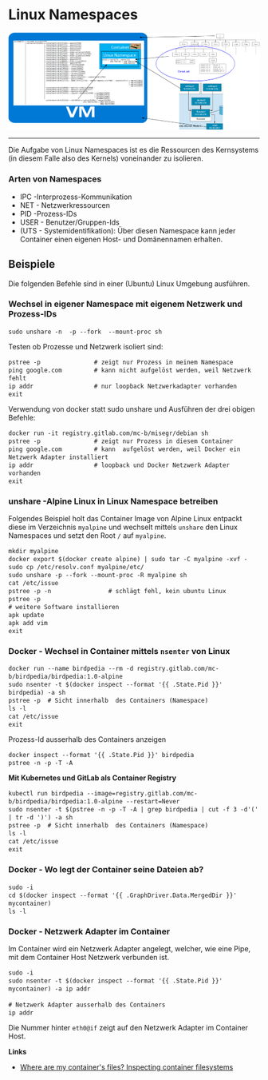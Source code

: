 Linux Namespaces
================

![](../images/linux-namespaces.png)

- - -

Die Aufgabe von Linux Namespaces ist es die Ressourcen des Kernsystems (in diesem Falle also des Kernels) voneinander zu isolieren.

### Arten von Namespaces

* IPC -Interprozess-Kommunikation
* NET - Netzwerkressourcen
* PID -Prozess-IDs
* USER - Benutzer/Gruppen-Ids
* (UTS - Systemidentifikation): Über diesen Namespace kann jeder Container einen eigenen Host- und Domänennamen erhalten.

## Beispiele

Die folgenden Befehle sind in einer (Ubuntu) Linux Umgebung ausführen.

### Wechsel in eigener Namespace mit eigenem Netzwerk und Prozess-IDs

    sudo unshare -n  -p --fork  --mount-proc sh
    
Testen ob Prozesse und Netzwerk isoliert sind:

    pstree -p               # zeigt nur Prozess in meinem Namespace
    ping google.com         # kann nicht aufgelöst werden, weil Netzwerk fehlt
    ip addr                 # nur loopback Netzwerkadapter vorhanden
    exit

Verwendung von docker statt sudo unshare und Ausführen der drei obigen Befehle:

    docker run -it registry.gitlab.com/mc-b/misegr/debian sh
    pstree -p               # zeigt nur Prozess in diesem Container
    ping google.com         # kann  aufgelöst werden, weil Docker ein Netzwerk Adapter installiert
    ip addr                 # loopback und Docker Netzwerk Adapter vorhanden
    exit

        
### unshare -Alpine Linux in Linux Namespace betreiben

Folgendes Beispiel holt das Container Image von Alpine Linux entpackt diese im Verzeichnis `myalpine` und wechselt mittels `unshare` 
den Linux Namespaces und setzt den Root `/` auf `myalpine`.

    mkdir myalpine
    docker export $(docker create alpine) | sudo tar -C myalpine -xvf -
    sudo cp /etc/resolv.conf myalpine/etc/
    sudo unshare -p --fork --mount-proc -R myalpine sh
    cat /etc/issue
    pstree -p -n                # schlägt fehl, kein ubuntu Linux
    pstree -p
    # weitere Software installieren
    apk update
    apk add vim
    exit
    
### Docker - Wechsel in Container mittels `nsenter` von Linux

    docker run --name birdpedia --rm -d registry.gitlab.com/mc-b/birdpedia/birdpedia:1.0-alpine
    sudo nsenter -t $(docker inspect --format '{{ .State.Pid }}' birdpedia) -a sh
    pstree -p  # Sicht innerhalb  des Containers (Namespace)
    ls -l
    cat /etc/issue
    exit
    
Prozess-Id ausserhalb des Containers anzeigen
    
    docker inspect --format '{{ .State.Pid }}' birdpedia
    pstree -n -p -T -A
    
**Mit Kubernetes und GitLab als Container Registry**

    kubectl run birdpedia --image=registry.gitlab.com/mc-b/birdpedia/birdpedia:1.0-alpine --restart=Never
    sudo nsenter -t $(pstree -n -p -T -A | grep birdpedia | cut -f 3 -d'(' | tr -d ')') -a sh
    pstree -p  # Sicht innerhalb  des Containers (Namespace)
    ls -l
    cat /etc/issue
    exit    
    
### Docker - Wo legt der Container seine Dateien ab?

    sudo -i
    cd $(docker inspect --format '{{ .GraphDriver.Data.MergedDir }}' mycontainer)
    ls -l

### Docker - Netzwerk Adapter im Container

Im Container wird ein Netzwerk Adapter angelegt, welcher, wie eine Pipe, mit dem Container Host Netzwerk verbunden ist.

    sudo -i
    sudo nsenter -t $(docker inspect --format '{{ .State.Pid }}' mycontainer) -a ip addr
    
    # Netzwerk Adapter ausserhalb des Containers
    ip addr

Die Nummer hinter `eth0@if` zeigt auf den Netzwerk Adapter im Container Host.


**Links**

* [Where are my container's files? Inspecting container filesystems](https://blog.px.dev/container-filesystems/)
